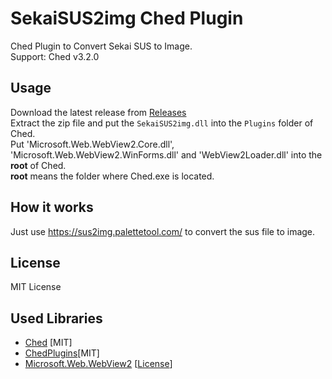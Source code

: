 # SekaiSUS2img Ched Plugin

Ched Plugin to Convert Sekai SUS to Image.  
Support: Ched v3.2.0

## Usage

Download the latest release from [Releases]()  
Extract the zip file and put the `SekaiSUS2img.dll` into the `Plugins` folder of Ched.  
Put 'Microsoft.Web.WebView2.Core.dll', 'Microsoft.Web.WebView2.WinForms.dll' and 'WebView2Loader.dll' into the **root** of Ched.  
**root** means the folder where Ched.exe is located.

## How it works

Just use https://sus2img.palettetool.com/ to convert the sus file to image.

## License

MIT License

## Used Libraries

- [Ched](https://github.com/paralleltree/Ched) [MIT]
- [ChedPlugins](https://github.com/paralleltree/ChedPlugins)[MIT]
- [Microsoft.Web.WebView2](https://www.nuget.org/packages/Microsoft.Web.WebView2/) [[License](https://www.nuget.org/packages/Microsoft.Web.WebView2/1.0.1462.37/License)]
